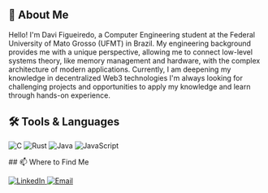 ## 👋 About Me

Hello! I'm Davi Figueiredo, a Computer Engineering student at the Federal University of Mato Grosso (UFMT) in Brazil.
My engineering background provides me with a unique perspective, allowing me to connect low-level systems theory, like memory management and hardware, with the complex architecture of modern applications. Currently, I am deepening my knowledge in decentralized Web3 technologies
I'm always looking for challenging projects and opportunities to apply my knowledge and learn through hands-on experience. 

## 🛠️ Tools & Languages


<p align="left">
  <img src="https://img.shields.io/badge/C-00599C?style=for-the-badge&logo=c&logoColor=white" alt="C"/>
  <img src="https://img.shields.io/badge/Rust-000000?style=for-the-badge&logo=rust&logoColor=white" alt="Rust"/>
  <img src="https://img.shields.io/badge/Java-ED8B00?style=for-the-badge&logo=openjdk&logoColor=white" alt="Java"/>
  <img src="https://img.shields.io/badge/JavaScript-F7DF1E?style=for-the-badge&logo=javascript&logoColor=black" alt="JavaScript"/>
</p>
## 📫  Where to Find Me

<p align="left">
  <a href="https://www.linkedin.com/in/davi-cf-564b50373" target="_blank">
    <img src="https://img.shields.io/badge/LinkedIn-0077B5?style=for-the-badge&logo=linkedin&logoColor=white" alt="LinkedIn"/>
  </a>
  <a href="mailto:dcfigueiredo134@gmail.com">
    <img src="https://img.shields.io/badge/Email-D14836?style=for-the-badge&logo=gmail&logoColor=white" alt="Email"/>
  </a>
</p>

